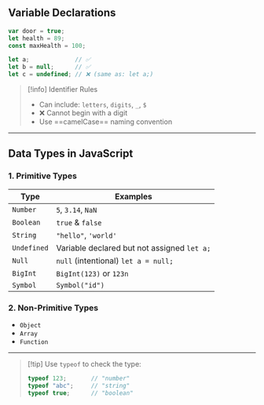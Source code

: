 ## Variable Declarations

```js
var door = true;
let health = 89;
const maxHealth = 100;
```
```js
let a;             // ✅
let b = null;      // ✅
let c = undefined; // ❌ (same as: let a;)
```

> [!info] Identifier Rules
> - Can include: `letters`, `digits`, `_`, `$`
> - ❌ Cannot begin with a digit
> - Use ==camelCase== naming convention

---

## Data Types in JavaScript

### 1. Primitive Types

| Type        | Examples                                    |
| ----------- | ------------------------------------------- |
| `Number`    | `5`, `3.14`, `NaN`                          |
| `Boolean`   | `true` & `false`                            |
| `String`    | `"hello"`, `'world'`                        |
| `Undefined` | Variable declared but not assigned `let a;` |
| `Null`      | `null` (intentional) `let a = null;`        |
| `BigInt`    | `BigInt(123)` or `123n`                     |
| `Symbol`    | `Symbol("id")`                              |

### 2. Non-Primitive Types

- `Object`
- `Array`
- `Function`
---
> [!tip] Use `typeof` to check the type:
> ```js
> typeof 123;       // "number"
> typeof "abc";     // "string"
> typeof true;      // "boolean"
> ```